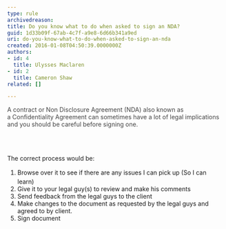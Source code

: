 ```yaml
---
type: rule
archivedreason: 
title: Do you know what to do when asked to sign an NDA?
guid: 1d33b09f-67ab-4c7f-a9e8-6d66b341a9ed
uri: do-you-know-what-to-do-when-asked-to-sign-an-nda
created: 2016-01-08T04:50:39.0000000Z
authors:
- id: 4
  title: Ulysses Maclaren
- id: 2
  title: Cameron Shaw
related: []

---
```



<p><span class="valid-text" style="color&#58;#444444;display&#58;inline;">A contract or&#160;Non&#160;Disclosure Agreement (NDA) also known as a&#160;Confidentiality Agreement can sometimes have a lot of legal implications and you should be careful before signing one.</span></p>
<br><excerpt class='endintro'></excerpt><br>
<p>​​The correct process would be&#58;</p><ol><li><span style="line-height&#58;1.6;">​</span>Browse over it to see if there are any issues I can pick up (So I can learn)</li><li>Give it to your legal guy(s)&#160;to review and make his comments</li><li>Send feedback from the&#160;legal guys&#160;to the client</li><li>Make changes to the document as requested&#160;by the legal guys&#160;and agreed to by client.</li><li>Sign document<br></li></ol>



